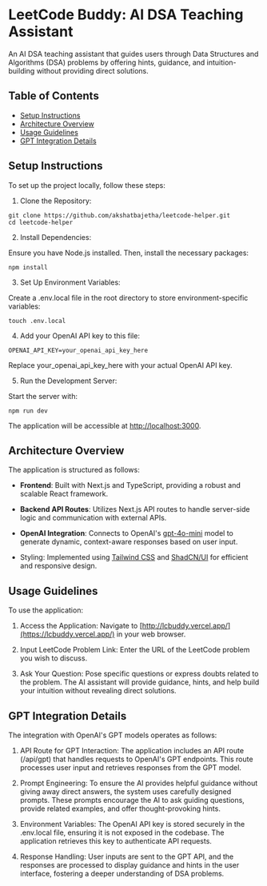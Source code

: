# LeetCode Buddy: AI DSA Teaching Assistant
An AI DSA teaching assistant that guides users through Data Structures and Algorithms (DSA) problems by offering hints, guidance, and intuition-building without providing direct solutions.

## Table of Contents
- [Setup Instructions](#setup-instructions)
- [Architecture Overview](#architecture-overview)
- [Usage Guidelines](#usage-guidelines)
- [GPT Integration Details](gpt-integration-details)

## Setup Instructions
To set up the project locally, follow these steps:

1. Clone the Repository:

```
git clone https://github.com/akshatbajetha/leetcode-helper.git
cd leetcode-helper
```

2. Install Dependencies:

Ensure you have Node.js installed. Then, install the necessary packages:

```
npm install
```

3. Set Up Environment Variables:

Create a .env.local file in the root directory to store environment-specific variables:

```
touch .env.local
```

4. Add your OpenAI API key to this file:

```env
OPENAI_API_KEY=your_openai_api_key_here
```
Replace your_openai_api_key_here with your actual OpenAI API key.

5. Run the Development Server:

Start the server with:

```npm run dev```

The application will be accessible at [http://localhost:3000](http://localhost:3000/).

## Architecture Overview
The application is structured as follows:

- **Frontend**: Built with Next.js and TypeScript, providing a robust and scalable React framework.

- **Backend API Routes**: Utilizes Next.js API routes to handle server-side logic and communication with external APIs.

- **OpenAI Integration**: Connects to OpenAI's [gpt-4o-mini](https://openai.com/index/gpt-4o-mini-advancing-cost-efficient-intelligence/) model to generate dynamic, context-aware responses based on user input.

- Styling: Implemented using [Tailwind CSS](https://tailwindcss.com/) and [ShadCN/UI](https://ui.shadcn.com/) for efficient and responsive design.

## Usage Guidelines
To use the application:

1. Access the Application:
Navigate to [http://lcbuddy.vercel.app/](https://lcbuddy.vercel.app/) in your web browser.

2. Input LeetCode Problem Link:
Enter the URL of the LeetCode problem you wish to discuss.

3. Ask Your Question:
Pose specific questions or express doubts related to the problem. The AI assistant will provide guidance, hints, and help build your intuition without revealing direct solutions.

## GPT Integration Details
The integration with OpenAI's GPT models operates as follows:

1. API Route for GPT Interaction:
The application includes an API route (/api/gpt) that handles requests to OpenAI's GPT endpoints. This route processes user input and retrieves responses from the GPT model.

2. Prompt Engineering:
To ensure the AI provides helpful guidance without giving away direct answers, the system uses carefully designed prompts. These prompts encourage the AI to ask guiding questions, provide related examples, and offer thought-provoking hints.

3. Environment Variables:
The OpenAI API key is stored securely in the .env.local file, ensuring it is not exposed in the codebase. The application retrieves this key to authenticate API requests.

4. Response Handling:
User inputs are sent to the GPT API, and the responses are processed to display guidance and hints in the user interface, fostering a deeper understanding of DSA problems.
